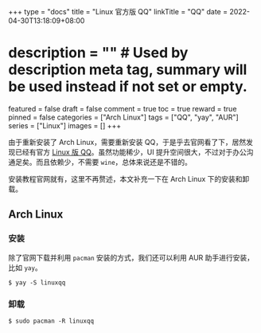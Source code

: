 +++
type = "docs"
title = "Linux 官方版 QQ"
linkTitle = "QQ"
date = 2022-04-30T13:18:09+08:00
# description = "" # Used by description meta tag, summary will be used instead if not set or empty.
featured = false
draft = false
comment = true
toc = true
reward = true
pinned = false
categories = ["Arch Linux"]
tags = ["QQ", "yay", "AUR"]
series = ["Linux"]
images = []
+++

由于重新安装了 Arch Linux，需要重新安装 QQ，于是乎去官网看了下，居然发现已经有官方 [Linux 版 QQ](https://im.qq.com/linuxqq/)。虽然功能稀少，UI 提升空间很大，不过对于办公沟通足矣。而且依赖少，不需要 `wine`，总体来说还是不错的。

<!--more-->

安装教程官网就有，这里不再赘述，本文补充一下在 Arch Linux 下的安装和卸载。

## Arch Linux

### 安装

除了官网下载并利用 `pacman` 安装的方式，我们还可以利用 AUR 助手进行安装，比如 `yay`。

```shell
$ yay -S linuxqq
```

### 卸载

```shell
$ sudo pacman -R linuxqq
```
